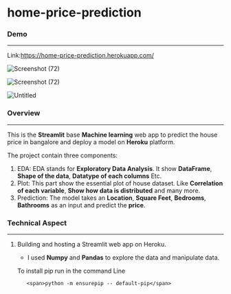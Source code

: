 # home-price-prediction

### **Demo** 
<hr/>

Link:https://home-price-prediction.herokuapp.com/

![Screenshot (72)](https://user-images.githubusercontent.com/51736427/85556717-bd689300-b644-11ea-9011-98f76d1fefbe.png)

![Screenshot (72)](https://user-images.githubusercontent.com/51736427/85558085-0a993480-b646-11ea-956f-2d011ab2cebb.png)

![Untitled](https://user-images.githubusercontent.com/51736427/85558615-872c1300-b646-11ea-9dc5-fdff67a96ae9.png)

### **Overview**
<hr/>

This is the **Streamlit** base **Machine learning** web app to predict the house price in bangalore and deploy a model on **Heroku** platform.

The project contain three components:

  1. EDA: EDA stands for **Exploratory Data Analysis**. It show **DataFrame**, **Shape of the data**, **Datatype of each columns** Etc.
  2. Plot: This part show the essential plot of house dataset. Like **Correlation of each variable**, **Show how data is distributed** and many more.
  3. Prediction: The model takes an **Location**, **Square Feet**, **Bedrooms**, **Bathrooms** as an input and predict the **price**.


### **Technical Aspect**
<hr />

1. Building and hosting a Streamlit web app on Heroku.<br/>
      
      - I used **Numpy** and **Pandas** to explore the data and manipulate data.
      
      To install pip run in the command Line
    
        
          <span>python -m ensurepip -- default-pip</span>
        
